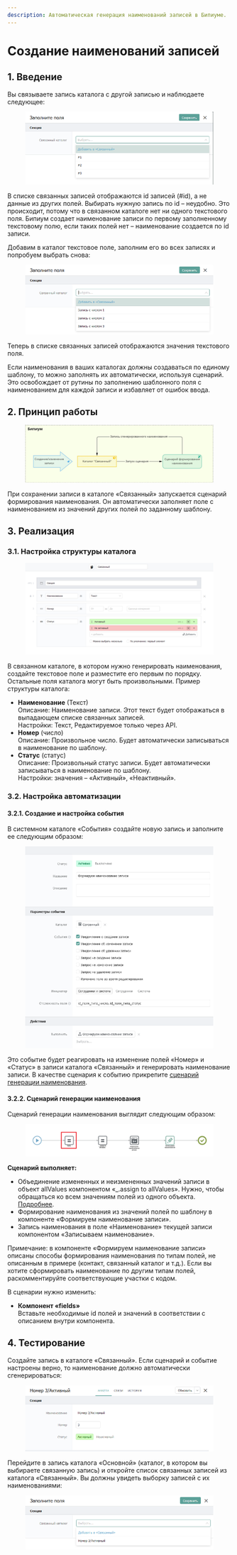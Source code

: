 ```yaml
---
description: Автоматическая генерация наименований записей в Бипиуме.
---
```


# Создание наименований записей

## **1. Введение**

Вы связываете запись каталога с другой записью и наблюдаете следующее:

<figure><img src="../../.gitbook/assets/1 (3) (2).png" alt=""><figcaption></figcaption></figure>

В списке связанных записей отображаются id записей (#id), а не данные из других полей. Выбирать нужную запись по id – неудобно. Это происходит, потому что в связанном каталоге нет ни одного текстового поля. Бипиум создает наименование записи по первому заполненному текстовому полю, если таких полей нет – наименование создается по id записи.&#x20;

Добавим в каталог текстовое поле, заполним его во всех записях и попробуем выбрать снова:

<figure><img src="../../.gitbook/assets/2 (3).png" alt=""><figcaption></figcaption></figure>

Теперь в списке связанных записей отображаются значения текстового поля.

Если наименования в ваших каталогах должны создаваться по единому шаблону, то можно заполнять их автоматически, используя сценарий. Это освобождает от рутины по заполнению шаблонного поля с наименованием для каждой записи и избавляет от ошибок ввода.

## **2. Принцип работы**

<figure><img src="../../.gitbook/assets/3.jpg" alt=""><figcaption></figcaption></figure>

При сохранении записи в каталоге «Связанный» запускается сценарий формирования наименования. Он автоматически заполняет поле с наименованием из значений других полей по заданному шаблону.

## **3. Реализация**

### **3.1. Настройка структуры каталога**

<figure><img src="../../.gitbook/assets/4 (4) (1).png" alt=""><figcaption></figcaption></figure>

В связанном каталоге, в котором нужно генерировать наименования, создайте текстовое поле и разместите его первым по порядку. Остальные поля каталога могут быть произвольными. Пример структуры каталога:

* **Наименование** (Текст)\
  Описание: Наименование записи. Этот текст будет отображаться в выпадающем списке связанных записей.\
  Настройки: Текст, Редактируемое только через API.
* **Номер** (число)\
  Описание: Произвольное число. Будет автоматически записываться в наименование по шаблону.
* **Статус** (статус)\
  Описание: Произвольный статус записи. Будет автоматически записываться в наименование по шаблону.\
  Настройки: значения – «Активный», «Неактивный».

### **3.2. Настройка автоматизации**

#### **3.2.1. Создание и настройка события**

В системном каталоге «События» создайте новую запись и заполните ее следующим образом:

<figure><img src="../../.gitbook/assets/5 (2) (3).png" alt=""><figcaption></figcaption></figure>

Это событие будет реагировать на изменение полей «Номер» и «Статус» в записи каталога «Связанный» и генерировать наименование записи. В качестве сценария к событию прикрепите [сценарий генерации наименования](https://drive.google.com/file/d/1DnXw\_fbHwuHVC8CkTzfHpfsXVi26lTtS/view?usp=sharing).

#### **3.2.2. Сценарий генерации наименования**

Сценарий генерации наименования выглядит следующим образом:

<figure><img src="../../.gitbook/assets/6 (2) (3).png" alt=""><figcaption></figcaption></figure>

**Сценарий выполняет:**

* Объединение измененных и неизмененных значений записи в объект allValues компонентом «\_.assign to allValues». Нужно, чтобы обращаться ко всем значениям полей из одного объекта. [Подробнее](https://docs.bpium.ru/manual/processes/events/datachanged?q=after#uvedomlenie-ob-izmenenii-zapisi-after-update).
* Формирование наименования из значений полей по шаблону в компоненте «Формируем наименование записи».
* Запись наименования в поле «Наименование» текущей записи компонентом «Записываем наименование».

Примечание: в компоненте «Формируем наименование записи» описаны способы формирования наименования по типам полей, не описанным в примере (контакт, связанный каталог и т.д.). Если вы хотите сформировать наименование по другим типам полей, раскомментируйте соответствующие участки с кодом.

В сценарии нужно изменить:

* **Компонент «fields»**\
  Вставьте необходимые id полей и значений в соответствии с описанием внутри компонента.

## **4. Тестирование**

Создайте запись в каталоге «Связанный». Если сценарий и событие настроены верно, то наименование должно автоматически сгенерироваться:

<figure><img src="../../.gitbook/assets/7 (3).png" alt=""><figcaption></figcaption></figure>

Перейдите в запись каталога «Основной» (каталог, в котором вы выбираете связанную запись) и откройте список связанных записей из каталога «Связанный». Вы должны увидеть выборку записей с их наименованиями:

<figure><img src="../../.gitbook/assets/8 (3) (2).png" alt=""><figcaption></figcaption></figure>
